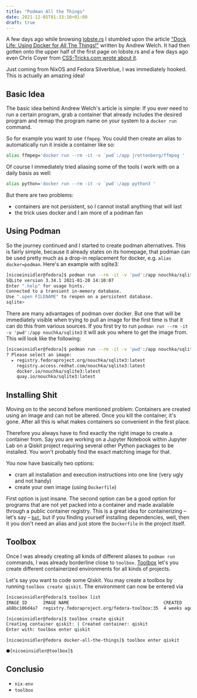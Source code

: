 ```yaml
---
title: "Podman All the Things"
date: 2021-12-05T01:33:10+01:00
draft: true
---
```


A few days ago while browsing [lobste.rs](https://lobste.rs/) I stumbled upon the article ["Dock Life: Using Docker for All The Things!"](https://nystudio107.com/blog/dock-life-using-docker-for-all-the-things) written by Andrew Welch. It had then gotten onto the upper half of the first page on lobste.rs and a few days ago even Chris Coyer from [CSS-Tricks.com wrote about it](https://css-tricks.com/dock-life-using-docker-for-all-the-things/).

Just coming from NixOS and Fedora Silverblue, I was immediately hooked. This is actually an amazing idea!

## Basic Idea

The basic idea behind Andrew Welch's article is simple: If you ever need to run a certain program, grab a container that already includes the desired program and remap the program name on your system to a `docker run` command.

So for example you want to use `ffmpeg`. You could then create an alias to automatically run it inside a container like so:

```bash
alias ffmpeg='docker run --rm -it -v `pwd`:/app jrottenberg/ffmpeg '
```

Of course I immediately tried aliasing some of the tools I work with on a daily basis as well:

```bash
alias python='docker run --rm -it -v `pwd`:/app python3 '
```

But there are two problems:

- containers are not persistent, so I cannot install anything that will last
- the trick uses docker and I am more of a podman fan

## Using Podman

So the journey continued and I started to create podman alternatives. This is fairly simple, because it already states on its homepage, that podman can be used pretty much as a drop-in replacement for docker, e.g. `alias docker=podman`. Here's an example with sqlite3:

```bash
[nicoeinsidler@fedora]$ podman run --rm -it -v 'pwd':/app nouchka/sqlite3
SQLite version 3.34.1 2021-01-20 14:10:07
Enter ".help" for usage hints.
Connected to a transient in-memory database.
Use ".open FILENAME" to reopen on a persistent database.
sqlite>
```

There are many advantages of podman over docker. But one that will be immediately visible when trying to pull an image for the first time is that it can do this from various sources. If you first try to run `podman run --rm -it -v 'pwd':/app nouchka/sqlite3` it will ask you where to get the image from. This will look like the following:

```bash
[nicoeinsidler@fedora]$ podman run --rm -it -v 'pwd':/app nouchka/sqlite3
? Please select an image:
  ▸ registry.fedoraproject.org/nouchka/sqlite3:latest
    registry.access.redhat.com/nouchka/sqlite3:latest
    docker.io/nouchka/sqlite3:latest
    quay.io/nouchka/sqlite3:latest
```


## Installing Shit

Moving on to the second before mentioned problem: Containers are created using an image and can not be altered. Once you kill the container, it's gone. After all this is what makes containers so convenient in the first place.

Therefore you always have to find exactly the right image to create a container from. Say you are working on a Jupyter Notebook within Jupyter Lab on a Qiskit project requiring several other Python packages to be installed. You won't probably find the exact matching image for that.

You now have basically two options:

- cram all installation and execution instructions into one line (very ugly and not handy)
- create your own image (using `Dockerfile`)

First option is just insane. The second option can be a good option for programs that are not yet packed into a container and made available through a public container registry. This is a great idea for containerizing – let's say – [`bat`](https://github.com/sharkdp/bat), but if you finding yourself installing dependencies, well, then it you don't need an alias and just store the `Dockerfile` in the project itself.

## Toolbox

Once I was already creating all kinds of different aliases to `podman run` commands, I was already borderline close to `toolbox`. [Toolbox](https://containertoolbx.org/) let's you create different containerized environments for all kinds of projects.

Let's say you want to code some Qiskit. You may create a toolbox by running `toolbox create qiskit`. The environment can now be entered via 

```bash
[nicoeinsidler@fedora]$ toolbox list
IMAGE ID      IMAGE NAME                                    CREATED
ab8bc106d4a7  registry.fedoraproject.org/fedora-toolbox:35  4 weeks ago
```


```bash
[nicoeinsidler@fedora]$ toolbox create qiskit
Creating container qiskit: | Created container: qiskit
Enter with: toolbox enter qiskit

[nicoeinsidler@fedora docker-all-the-things]$ toolbox enter qiskit

⬢[nicoeinsidler@toolbox]$
```

## Conclusio

- `nix-env`
- `toolbox`

